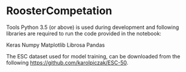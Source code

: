 # RoosterCompetation

Tools
Python 3.5 (or above) is used during development and following libraries are required to run the code provided in the notebook:

Keras
Numpy
Matplotlib
Librosa
Pandas


The ESC dataset used for model training, can be downloaded from the following https://github.com/karolpiczak/ESC-50.




